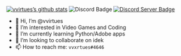 [![vvirtues’s github stats](https://github-readme-stats.vercel.app/api?username=vvirtues)](https://github.com/vvirtues)
![Discord Badge](https://img.shields.io/badge/Discord-vvxrtues%234646-lightgrey) [![Discord Server Badge](https://img.shields.io/badge/Discord-Server-informational)](https://discord.gg/4EHpN9BnYy)
- 👋 Hi, I’m @vvirtues
- 👀 I’m interested in Video Games and Coding
- 🌱 I’m currently learning Python/Adobe apps
- 💞️ I’m looking to collaborate on idek 
- 📫 How to reach me: `vvxrtues#4646`

<!---
This is my README.md I guess
--->
